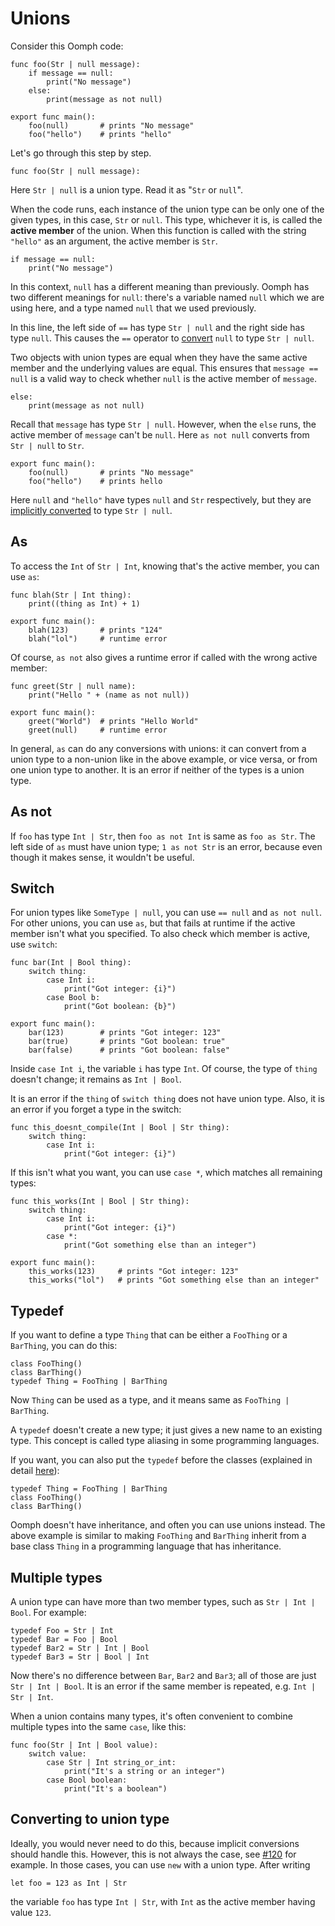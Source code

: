 # Unions

Consider this Oomph code:

    func foo(Str | null message):
        if message == null:
            print("No message")
        else:
            print(message as not null)

    export func main():
        foo(null)       # prints "No message"
        foo("hello")    # prints "hello"

Let's go through this step by step.

    func foo(Str | null message):

Here `Str | null` is a union type. Read it as "`Str` or `null`".

When the code runs, each instance of the union type can be only one of the given types,
in this case, `Str` or `null`.
This type, whichever it is, is called the **active member** of the union.
When this function is called with the string `"hello"` as an argument,
the active member is `Str`.

    if message == null:
        print("No message")

In this context, `null` has a different meaning than previously.
Oomph has two different meanings for `null`:
there's a variable named `null` which we are using here,
and a type named `null` that we used previously.

In this line, the left side of `==` has type `Str | null` and the right side has type `null`.
This causes the `==` operator to [convert](implicit-conversions.md) `null` to type `Str | null`.

Two objects with union types are equal when they have the same active member
and the underlying values are equal.
This ensures that `message == null` is a valid way to check
whether `null` is the active member of `message`.

    else:
        print(message as not null)

Recall that `message` has type `Str | null`.
However, when the `else` runs, the active member of `message` can't be `null`.
Here `as not null` converts from `Str | null` to `Str`.

    export func main():
        foo(null)       # prints "No message"
        foo("hello")    # prints hello

Here `null` and `"hello"` have types `null` and `Str` respectively,
but they are [implicitly converted](implicit-conversions.md) to type `Str | null`.


## As

To access the `Int` of `Str | Int`, knowing that's the active member, you can use `as`:

    func blah(Str | Int thing):
        print((thing as Int) + 1)

    export func main():
        blah(123)       # prints "124"
        blah("lol")     # runtime error

Of course, `as not` also gives a runtime error if called with the wrong active member:

    func greet(Str | null name):
        print("Hello " + (name as not null))

    export func main():
        greet("World")  # prints "Hello World"
        greet(null)     # runtime error

In general, `as` can do any conversions with unions:
it can convert from a union type to a non-union like in the above example,
or vice versa, or from one union type to another.
It is an error if neither of the types is a union type.


## As not

If `foo` has type `Int | Str`, then `foo as not Int` is same as `foo as Str`.
The left side of `as` must have union type; `1 as not Str` is an error,
because even though it makes sense, it wouldn't be useful.


## Switch

For union types like `SomeType | null`, you can use `== null` and `as not null`.
For other unions, you can use `as`, but that fails at runtime
if the active member isn't what you specified.
To also check which member is active, use `switch`:

    func bar(Int | Bool thing):
        switch thing:
            case Int i:
                print("Got integer: {i}")
            case Bool b:
                print("Got boolean: {b}")

    export func main():
        bar(123)        # prints "Got integer: 123"
        bar(true)       # prints "Got boolean: true"
        bar(false)      # prints "Got boolean: false"

Inside `case Int i`, the variable `i` has type `Int`.
Of course, the type of `thing` doesn't change; it remains as `Int | Bool`.

It is an error if the `thing` of `switch thing` does not have union type.
Also, it is an error if you forget a type in the switch:

    func this_doesnt_compile(Int | Bool | Str thing):
        switch thing:
            case Int i:
                print("Got integer: {i}")

If this isn't what you want, you can use `case *`, which matches all remaining types:

    func this_works(Int | Bool | Str thing):
        switch thing:
            case Int i:
                print("Got integer: {i}")
            case *:
                print("Got something else than an integer")

    export func main():
        this_works(123)     # prints "Got integer: 123"
        this_works("lol")   # prints "Got something else than an integer"


## Typedef

If you want to define a type `Thing` that can be either a `FooThing` or a `BarThing`,
you can do this:

    class FooThing()
    class BarThing()
    typedef Thing = FooThing | BarThing

Now `Thing` can be used as a type, and it means same as `FooThing | BarThing`.

A `typedef` doesn't create a new type; it just gives a new name to an existing type.
This concept is called type aliasing in some programming languages.

If you want, you can also put the `typedef` before the classes (explained in detail
[here](syntax.md#order-of-toplevel-declarations)):

    typedef Thing = FooThing | BarThing
    class FooThing()
    class BarThing()

Oomph doesn't have inheritance, and often you can use unions instead.
The above example is similar to making `FooThing` and `BarThing`
inherit from a base class `Thing` in a programming language that has inheritance.


## Multiple types

A union type can have more than two member types, such as `Str | Int | Bool`. For example:

    typedef Foo = Str | Int
    typedef Bar = Foo | Bool
    typedef Bar2 = Str | Int | Bool
    typedef Bar3 = Str | Bool | Int

Now there's no difference between `Bar`, `Bar2` and `Bar3`;
all of those are just `Str | Int | Bool`.
It is an error if the same member is repeated, e.g. `Int | Str | Int`.

When a union contains many types, it's often convenient to
combine multiple types into the same `case`, like this:

    func foo(Str | Int | Bool value):
        switch value:
            case Str | Int string_or_int:
                print("It's a string or an integer")
            case Bool boolean:
                print("It's a boolean")


## Converting to union type

Ideally, you would never need to do this, because implicit conversions should handle this.
However, this is not always the case,
see [#120](https://github.com/Akuli/oomph/issues/120) for example.
In those cases, you can use `new` with a union type. After writing

    let foo = 123 as Int | Str

the variable `foo` has type `Int | Str`, with `Int` as the active member having value `123`.
